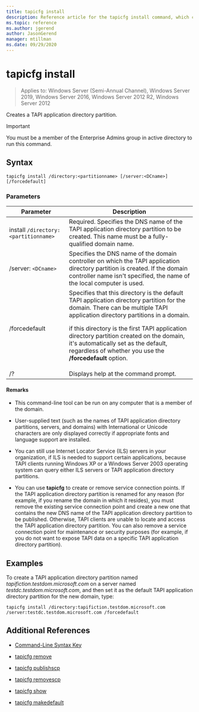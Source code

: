 ```yaml
---
title: tapicfg install
description: Reference article for the tapicfg install command, which creates a TAPI application directory partition.
ms.topic: reference
ms.author: jgerend
author: JasonGerend
manager: mtillman
ms.date: 09/29/2020
---
```


# tapicfg install

> Applies to: Windows Server (Semi-Annual Channel), Windows Server 2019, Windows Server 2016, Windows Server 2012 R2, Windows Server 2012

Creates a TAPI application directory partition.

> [!IMPORTANT]
> You must be a member of the Enterprise Admins group in active directory to run this command.

## Syntax

```
tapicfg install /directory:<partitionname> [/server:<DCname>] [/forcedefault]
```

### Parameters

| Parameter | Description |
|--|--|
| install `/directory:<partitionname>` | Required. Specifies the DNS name of the TAPI application directory partition to be created. This name must be a fully-qualified domain name. |
| /server: `<DCname>` | Specifies the DNS name of the domain controller on which the TAPI application directory partition is created. If the domain controller name isn't specified, the name of the local computer is used. |
| /forcedefault | Specifies that this directory is the default TAPI application directory partition for the domain. There can be multiple TAPI application directory partitions in a domain.<p>if this directory is the first TAPI application directory partition created on the domain, it's automatically set as the default, regardless of whether you use the **/forcedefault** option. |
| /? | Displays help at the command prompt. |

#### Remarks

- This command-line tool can be run on any computer that is a member of the domain.

- User-supplied text (such as the names of TAPI application directory partitions, servers, and domains) with International or Unicode characters are only displayed correctly if appropriate fonts and language support are installed.

- You can still use Internet Locator Service (ILS) servers in your organization, if ILS is needed to support certain applications, because TAPI clients running Windows XP or a Windows Server 2003 operating system can query either ILS servers or TAPI application directory partitions.

- You can use **tapicfg** to create or remove service connection points. If the TAPI application directory partition is renamed for any reason (for example, if you rename the domain in which it resides), you must remove the existing service connection point and create a new one that contains the new DNS name of the TAPI application directory partition to be published. Otherwise, TAPI clients are unable to locate and access the TAPI application directory partition. You can also remove a service connection point for maintenance or security purposes (for example, if you do not want to expose TAPI data on a specific TAPI application directory partition).

## Examples

To create a TAPI application directory partition named *tapifiction.testdom.microsoft.com* on a server named *testdc.testdom.microsoft.com*, and then set it as the default TAPI application directory partition for the new domain, type:

```
tapicfg install /directory:tapifiction.testdom.microsoft.com /server:testdc.testdom.microsoft.com /forcedefault
```

## Additional References

- [Command-Line Syntax Key](command-line-syntax-key.md)

- [tapicfg remove](tapicfg-remove.md)

- [tapicfg publishscp](tapicfg-publishscp.md)

- [tapicfg removescp](tapicfg-removescp.md)

- [tapicfg show](tapicfg-show.md)

- [tapicfg makedefault](tapicfg-makedefault.md)